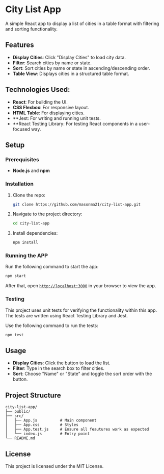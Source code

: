# City List App

A simple React app to display a list of cities in a table format with filtering and sorting functionality.

## Features

- **Display Cities**: Click "Display Cities" to load city data.
- **Filter**: Search cities by name or state.
- **Sort**: Sort cities by name or state in ascending/descending order.
- **Table View**: Displays cities in a structured table format.

## Technologies Used:

- **React**: For building the UI.
- **CSS Flexbox**: For responsive layout.
- **HTML Table**: For displaying cities.
- **Jest: For writing and running unit tests.
- **React Testing Library: For testing React components in a user-focused way.

## Setup

### Prerequisites

- **Node.js** and **npm**

### Installation

1. Clone the repo:
   ```bash
   git clone https://github.com/masonma21/city-list-app.git

2. Navigate to the project directory:
    ```bash
    cd city-list-app

3. Install dependencies:
    ```bash
    npm install

### Running the APP

Run the following command to start the app:

```bash
npm start
```

After that, open [`http://localhost:3000`](http://localhost:3000) in your browser to view the app.

### Testing

This project uses unit tests for verifying the functionality within this app. The tests are written using React Testing Library and Jest.

Use the following command to run the tests:

```bash
npm test
```

## Usage

- **Display Cities**: Click the button to load the list.
- **Filter**: Type in the search box to filter cities.
- **Sort**: Choose "Name" or "State" and toggle the sort order with the button.

## Project Structure

```
city-list-app/
├── public/
├── src/
│   ├── App.js          # Main component
│   ├── App.css         # Styles
│   ├── App.test.js     # Ensure all feautures work as expected
│   └── index.js        # Entry point
└── README.md
```

## License

This project is licensed under the MIT License.


